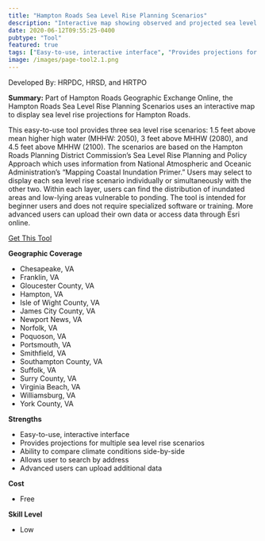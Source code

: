 ```yaml
---
title: "Hampton Roads Sea Level Rise Planning Scenarios"
description: "Interactive map showing observed and projected sea level rise for scenarios of 1.5 feet (years 2018-2050), 3 feet (years 2050-2080), and 4.5 feet (years 2080-2100) above current MHHW."
date: 2020-06-12T09:55:25-0400
pubtype: "Tool"
featured: true
tags: ["Easy-to-use, interactive interface", "Provides projections for multiple sea level rise scenarios", "Ability to compare climate conditions side-by-side", "Allows user to search by address", "Advanced users can upload additional data"]
image: /images/page-tool2.1.png
---
```

Developed By: HRPDC, HRSD, and HRTPO

**Summary:** Part of Hampton Roads Geographic Exchange Online, the Hampton Roads Sea Level Rise Planning Scenarios uses an interactive map to display sea level rise projections for Hampton Roads. 

This easy-to-use tool provides three sea level rise scenarios: 1.5 feet above mean higher high water (MHHW: 2050), 3 feet above MHHW (2080), and 4.5 feet above MHHW (2100). The scenarios are based on the Hampton Roads Planning District Commission’s Sea Level Rise Planning and Policy Approach which uses information from National Atmospheric and Oceanic Administration’s “Mapping Coastal Inundation Primer.” Users may select to display each sea level rise scenario individually or simultaneously with the other two. Within each layer, users can find the distribution of inundated areas and low-lying areas vulnerable to ponding. The tool is intended for beginner users and does not require specialized software or training. More advanced users can upload their own data or access data through Esri online.

<a href="http://www.arcgis.com/home/webmap/viewer.html?url=https%3A%2F%2Fgeo.hrsd.com%2Fhrgeo%2Frest%2Fservices%2Fregionalgis%2FSLRScenarios_raster%2FMapServer&source=sd
or http://www.hrgeo.org/datasets/hampton-roads-sea-level-rise-planning-scenarios-vector?geometry=NaN%2CNaN%2CNaN%2CNaN" target="_blank">Get This Tool</a>

__**Geographic Coverage**__
-  Chesapeake, VA
-  Franklin, VA
-  Gloucester County, VA
-  Hampton, VA
-  Isle of Wight County, VA
-  James City County, VA
-  Newport News, VA
-  Norfolk, VA
-  Poquoson, VA
-  Portsmouth, VA
-  Smithfield, VA
-  Southampton County, VA
-  Suffolk, VA
-  Surry County, VA
-  Virginia Beach, VA
-  Williamsburg, VA
-  York County, VA

__**Strengths**__
-  Easy-to-use, interactive interface
-  Provides projections for multiple sea level rise scenarios
-  Ability to compare climate conditions side-by-side
-  Allows user to search by address
-  Advanced users can upload additional data

__**Cost**__
- Free

__**Skill Level**__
- Low
